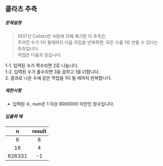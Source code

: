 ## 콜라츠 추측

##### 문제설명
> 1937년 Collatz란 사람에 의해 제기된 이 추측은, <br>
주어진 수가 1이 될때까지 다음 작업을 반복하면, 모든 수를 1로 만들 수 있다는 추측입니다. <br>
작업은 다음과 같습니다.<br>

1-1. 입력된 수가 짝수라면 2로 나눕니다. <br>
1-2. 입력된 수가 홀수라면 3을 곱하고 1을 더합니다.<br>
2. 결과로 나온 수에 같은 작업을 1이 될 때까지 반복합니다.<br>


##### 제한사항
* 입력된 수, num은 1 이상 8000000 미만인 정수입니다.

##### 입출력 예
|n|result|
|:---:|:---:|
|6|8|
|16|4|
|626331|-1|
